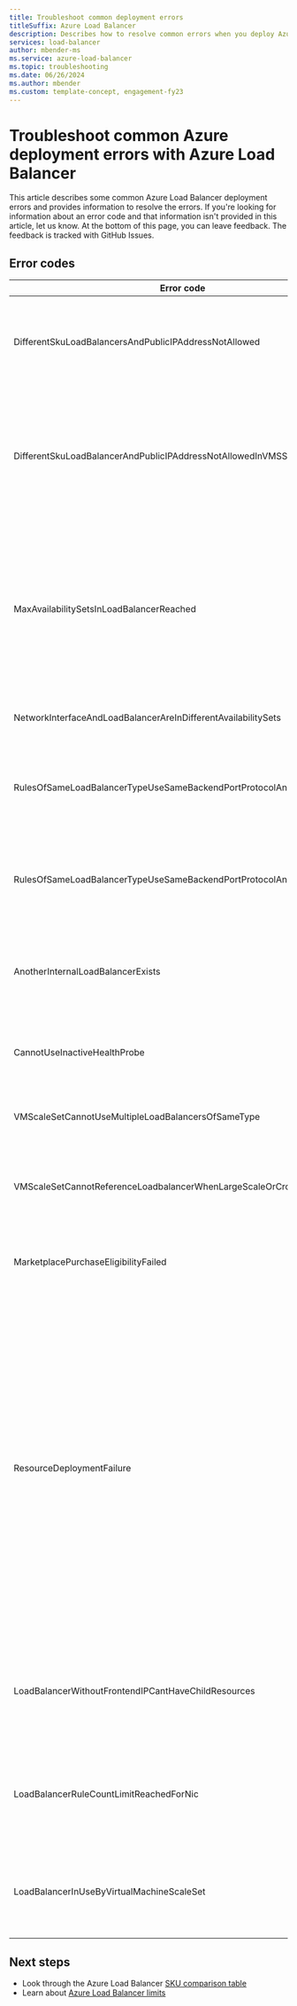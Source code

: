 ```yaml
---
title: Troubleshoot common deployment errors
titleSuffix: Azure Load Balancer
description: Describes how to resolve common errors when you deploy Azure Load Balancers.
services: load-balancer
author: mbender-ms
ms.service: azure-load-balancer
ms.topic: troubleshooting
ms.date: 06/26/2024
ms.author: mbender
ms.custom: template-concept, engagement-fy23
---
```


# Troubleshoot common Azure deployment errors with Azure Load Balancer

This article describes some common Azure Load Balancer deployment errors and provides information to resolve the errors. If you're looking for information about an error code and that information isn't provided in this article, let us know. At the bottom of this page, you can leave feedback. The feedback is tracked with GitHub Issues.

## Error codes

| Error code | Details and mitigation |
| ------- | ---------- |
|DifferentSkuLoadBalancersAndPublicIPAddressNotAllowed| Both Public IP SKU and Load Balancer SKU must match. Ensure Azure Load Balancer and Public IP SKUs match. Standard SKU is recommended for production workloads. Learn more about the [differences in SKUs](./skus.md)  |
|DifferentSkuLoadBalancerAndPublicIPAddressNotAllowedInVMSS | Virtual Machine Scale Sets default to Basic Load Balancers when SKU is unspecified or deployed without Standard Public IPs. Redeploy Virtual Machine Scale Set with Standard Public IPs on the individual instances to ensure Standard Load Balancer is selected or select a Standard LB when deploying Virtual Machine Scale Set from the Azure portal. |
|MaxAvailabilitySetsInLoadBalancerReached | The backend pool of a Load Balancer can contain a maximum of 150 availability sets. If you don't have availability sets explicitly defined for your VMs in the backend pool, each single VM goes into its own Availability Set. So deploying 150 standalone VMs would imply that it would have 150 Availability sets, thus hitting the limit. You can deploy an availability set and add more VMs to it as a workaround. |
|NetworkInterfaceAndLoadBalancerAreInDifferentAvailabilitySets | For Basic Sku load balancer, network interface and load balancer have to be in the same availability set. |
|RulesOfSameLoadBalancerTypeUseSameBackendPortProtocolAndIPConfig| You can't have more than one rule on a given load balancer type (internal, public) with same backend port and protocol referenced by same Virtual Machine Scale Set. Update your rule to change this duplicate rule creation. |
|RulesOfSameLoadBalancerTypeUseSameBackendPortProtocolAndVmssIPConfig| You can't have more than one rule on a given load balancer type (internal, public) with same backend port and protocol referenced by same Virtual Machine Scale Set. Update your rule parameters to change this duplicate rule creation. |
|AnotherInternalLoadBalancerExists| You can have only one Load Balancer of type internal reference the same set of VMs/network interfaces in the backend of the Load Balancer. Update your deployment to ensure you're creating only one Load Balancer of the same type. |
|CannotUseInactiveHealthProbe| You can't have a probe that's not used by any rule configured for Virtual Machine Scale Set health. Ensure that the probe that is set up is being actively used. |
|VMScaleSetCannotUseMultipleLoadBalancersOfSameType| You can't have multiple Load Balancers of the same type (internal, public). You can have a maximum of one internal and one public Load Balancer. |
|VMScaleSetCannotReferenceLoadbalancerWhenLargeScaleOrCrossAZ | Basic Load Balancer isn't supported for multiple-placement group Virtual Machine Scale Sets or cross-availability zone Virtual Machine Scale Set. Use Standard Load Balancer instead. |
|MarketplacePurchaseEligibilityFailed | Switch to the correct Administrative account to enable purchases due to subscription being an EA Subscription. You can read more [here](../marketplace/marketplace-faq-publisher-guide.yml#what-could-block-a-customer-from-completing-a-purchase-). |
|ResourceDeploymentFailure| If your load balancer is in a failed state, follow these steps to bring it back from the failed state:<ol><li>Go to https://resources.azure.com, and sign in with your Azure portal credentials.</li><li>Select **Read/Write**.</li><li>On the left, expand **Subscriptions**, and then expand the Subscription with the Load Balancer to update.</li><li>Expand **ResourceGroups**, and then expand the resource group with the Load Balancer to update.</li><li>Select **Microsoft.Network** > **LoadBalancers**, and then select the Load Balancer to update, **LoadBalancer_1**.</li><li>On the display page for **LoadBalancer_1**, select **GET** > **Edit**.</li><li>Update the **ProvisioningState** value from **Failed** to **Succeeded**.</li><li>Select **PUT**.</li></ol>|
|LoadBalancerWithoutFrontendIPCantHaveChildResources | A Load Balancer resource that has no frontend IP configurations, can't have associated child resources or components associated to it. In order to mitigate this error, add a frontend IP configuration and then add the resources you're trying to add. |
| LoadBalancerRuleCountLimitReachedForNic | A backend pool member's network interface (virtual machine, Virtual Machine Scale Set) can't be associated to more than 300 rules. Reduce the number of rules or use another Load Balancer. This limit is documented on the [Load Balancer limits page](../azure-resource-manager/management/azure-subscription-service-limits.md#load-balancer).
| LoadBalancerInUseByVirtualMachineScaleSet | The Load Balancer resource is in use by a Virtual Machine Scale Set and can't be deleted. Use the Azure Resource Manager ID provided in the error message to search for the Virtual Machine Scale Set in order to delete it. | 


## Next steps

* Look through the Azure Load Balancer [SKU comparison table](./skus.md)
* Learn about [Azure Load Balancer limits](../azure-resource-manager/management/azure-subscription-service-limits.md#load-balancer)